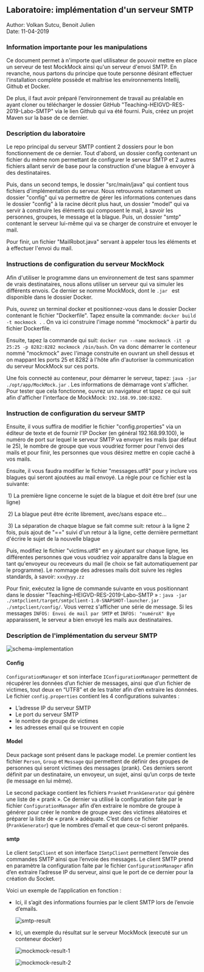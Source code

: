 ## Laboratoire: implémentation d'un serveur SMTP

Author: Volkan Sutcu, Benoit Julien  
Date: 11-04-2019

### Information importante pour les manipulations

Ce document permet  à n'importe quel utilisateur de pouvoir mettre en place un serveur de test MockMock ainsi qu'un serveur d'envoi SMTP. En revanche, nous partons du principe que toute personne désirant effectuer l'installation complète possède et maîtrise les environnements Intellij, Github et Docker.

De plus, il faut avoir préparé l’environnement de travail au préalable en ayant cloner ou télécharger le dossier GitHub "Teaching-HEIGVD-RES-2019-Labo-SMTP" via le lien Github qui va été fourni. Puis, créez un projet Maven sur la base de ce dernier. 

### Description du laboratoire

 Le repo principal du serveur SMTP contient 2 dossiers pour le bon fonctionnement de ce dernier. Tout d'abord, un dossier config contenant un fichier du même nom permettant de configurer le serveur SMTP et 2 autres fichiers allant servir de base pour la construction d'une blague à envoyer à des destinataires.

Puis, dans un second temps, le dossier "src/main/java" qui contient tous fichiers d'implémentation du serveur. Nous retrouvons notamment un dossier "config" qui va permettre de gérer les informations contenues dans le dossier "config" à la racine décrit plus haut, un dossier "model" qui va servir à construire les éléments qui composent le mail, à savoir les personnes, groupes, le message et la blague. Puis, un dossier "smtp" contenant le serveur lui-même qui va se charger de construire et envoyer le mail.

Pour finir, un fichier "MailRobot.java" servant à appeler tous les éléments et à effectuer l'envoi du mail.

### Instructions de configuration du serveur MockMock

Afin d'utiliser le programme dans un environnement de test sans spammer de vrais destinataires, nous allons utiliser un serveur qui va simuler les différents envois. Ce dernier se nomme MockMock, dont le `.jar ` est disponible dans le dossier Docker.

Puis, ouvrez un terminal docker et positionnez-vous dans le dossier Docker contenant le fichier "Dockerfile". Tapez ensuite la commande: `docker build -t mockmock .` . On va ici construire l'image nommé "mockmock" à partir du fichier Dockerfile.

Ensuite, tapez la commande qui suit: `docker run --name mockmock -it -p 25:25 -p 8282:8282 mockmock /bin/bash`. On va donc démarrer le conteneur nommé "mockmock" avec l'image construite en ouvrant un shell dessus et on mappant les ports 25 et 8282 à l'hôte afin d'autoriser la communication du serveur MockMock sur ces ports.

Une fois connecté au conteneur, pour démarrer le serveur, tapez: `java -jar ./opt/app/MockMock.jar` . Les informations de démarrage vont s'afficher. Pour tester que cela fonctionne, ouvrez un navigateur et tapez ce qui suit afin d'afficher l'interface de MockMock: `192.168.99.100:8282`.

### Instruction de configuration du serveur SMTP

Ensuite, il vous suffira de modifier le fichier "config.properties" via un éditeur de texte et de fournir l'IP Docker (en général 192.168.99.100), le numéro de port sur lequel le serveur SMTP va envoyer les mails (par défaut le 25), le nombre de groupe que vous voudriez former pour l'envoi des mails et pour finir, les personnes que vous désirez mettre en copie caché à vos mails.

Ensuite, il vous faudra modifier le fichier "messages.utf8" pour y inclure vos blagues qui seront ajoutées au mail envoyé. La règle pour ce fichier est la suivante: 

​	1) La première ligne concerne le sujet de la blague et doit être bref (sur une ligne)

​	2) La blague peut être écrite librement, avec/sans espace etc...

​	3) La séparation de chaque blague se fait comme suit: retour à la ligne 2 fois, puis ajout de "==" suivi 	d'un retour à la ligne, cette dernière permettant d'écrire le sujet de la nouvelle blague

Puis, modifiez le fichier "victims.utf8" en y ajoutant sur chaque ligne, les différentes personnes que vous voudriez voir apparaître dans la blague en tant qu'envoyeur ou receveurs du mail (le choix se fait automatiquement par le programme). Le nommage des adresses mails doit suivre les règles standards, à savoir: `xxx@yyy.zz`

Pour finir, exécutez la ligne de commande suivante en vous positionnant dans le dossier "Teaching-HEIGVD-RES-2019-Labo-SMTP » :  `java -jar ./smtpclient/target/smtpclient-1.0-SNAPSHOT-launcher.jar ./smtpclient/config/`. Vous verrez s'afficher une série de message. Si les messages `INFOS: Envoi de mail par SMTP` et `INFOS: "numéroX" Bye` apparaissent, le serveur a bien envoyé les mails aux destinataires.

### Description de l'implémentation du serveur SMTP

![schema-implementation](image/schema-implementation.png)

#### Config

`ConfigurationManager` et son interface `IConfigurationManager` permettent de récupérer les données d’un fichier de messages, ainsi que d’un fichier de victimes, tout deux en “UTF8” et de les traiter afin d’en extraire les données. Le fichier `config.properties` contient les 4 configurations suivantes :

- L’adresse IP du serveur SMTP
- Le port du serveur SMTP
- le nombre de groupe de victimes
- les adresses email qui se trouvent en copie

#### Model

Deux package sont présent dans le package model. Le premier contient les fichier `Person`, `Group` et `Message` qui permettent de définir des groupes de personnes qui seront victimes des messages (prank). Ces derniers seront définit par un destinataire, un envoyeur, un sujet, ainsi qu’un corps de texte (le message en lui même).

Le second package contient les fichiers `Prank`et `PrankGenerator` qui génère une liste de « prank ». Ce dernier va utilisé la configuration faite par le fichier `ConfigurationManager` afin d’en extraire le nombre de groupe à générer pour créer le nombre de groupe avec des victimes aléatoires et préparer la liste de « prank » adéquate. C’est dans ce fichier (`PrankGenerator`) que le nombres d’email et que ceux-ci seront préparés. 

#### smtp

Le client `SmtpClient` et son interface `ISmtpClient` permettent l’envoie des commandes SMTP ainsi que l’envoie des messages. Le client SMTP prend en paramètre la configuration faite par le fichier `ConfigurationManager` afin d’en extraire l’adresse IP du serveur, ainsi que le port de ce dernier pour la création du Socket.

Voici un exemple de l’application en fonction :

- Ici, il s’agit des informations fournies par le client SMTP lors de l’envoie d’emails.

  ![smtp-result](image/smtp-result.png)

- Ici, un exemple du résultat sur le serveur MockMock (executé sur un conteneur docker)

  ![mockmock-result-1](image/mockmock-result-1.png)

  ![mockmock-result-2](image/mockmock-result-2.png)

